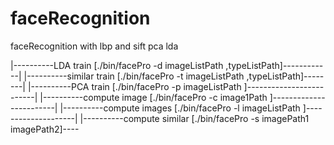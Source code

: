 # faceRecognition
faceRecognition with lbp and sift pca lda 

|----------LDA train [./bin/facePro -d imageListPath ,typeListPath]------------|
|----------similar train [./bin/facePro -t imageListPath ,typeListPath]--------|
|----------PCA train [./bin/facePro -p imageListPath ]-------------------------|
|----------compute image [./bin/facePro -c image1Path ]------------------------|
|----------compute images [./bin/facePro -l imageListPath ]--------------------|
|----------compute similar [./bin/facePro -s imagePath1 imagePath2]----
